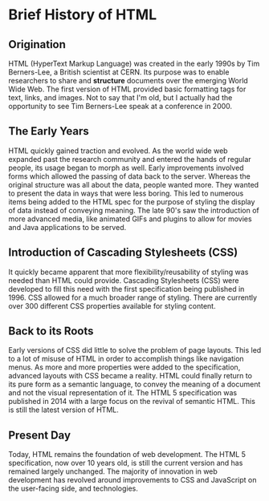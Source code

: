 
# Brief History of HTML

## Origination
HTML (HyperText Markup Language) was created in the early 1990s by Tim Berners-Lee, a British scientist at CERN. Its purpose was to enable researchers to share and **structure** documents over the emerging World Wide Web. The first version of HTML provided basic formatting tags for text, links, and images.   Not to say that I'm old, but I actually had the opportunity to see Tim Berners-Lee speak at a conference in 2000.

## The Early Years
HTML quickly gained traction and evolved. As the world wide web expanded past the research community and entered the hands of regular people, its usage began to morph as well. Early improvements involved forms which allowed the passing of data back to the server.  Whereas the original structure was all about the data, people wanted more.  They wanted to present the data in ways that were less boring.  This led to numerous items being added to the HTML spec for the purpose of styling the display of data instead of conveying meaning.  The late 90's saw the introduction of more advanced media, like animated GIFs and plugins to allow for movies and Java applications to be served.




## Introduction of Cascading Stylesheets (CSS)
It quickly became apparent that more flexibility/reusability of styling was needed than HTML could provide.  Cascading Stylesheets (CSS) were developed to fill this need with the first specification being published in 1996.  CSS allowed for a much broader range of styling. There are currently over 300 different CSS properties available for styling content. 

## Back to its Roots
Early versions of CSS did little to solve the problem of page layouts.  This led to a lot of misuse of HTML in order to accomplish things like navigation menus.  As more and more properties were added to the specification, advanced layouts with CSS became a reality.  HTML could finally return to its pure form as a semantic language, to convey the meaning of a document and not the visual representation of it.  The HTML 5 specification was published in 2014 with a large focus on the revival of semantic HTML. This is still the latest version of HTML.

## Present Day 
Today, HTML remains the foundation of web development.  The HTML 5 specification, now over 10 years old, is still the current version and has remained largely unchanged.  The majority of innovation in web development has revolved around improvements to CSS and JavaScript on the user-facing side, and technologies.